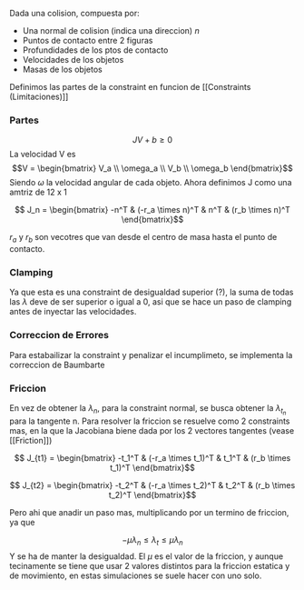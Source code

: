 Dada una colision, compuesta por:
- Una normal de colision (indica una direccion) $n$
- Puntos de contacto entre 2 figuras
- Profundidades de los ptos de contacto
- Velocidades de los objetos
- Masas de los objetos

Definimos las partes de la constraint en funcion de [[Constraints (Limitaciones)]]
### Partes
$$JV+b \geq 0$$
La velocidad V es
$$V = \begin{bmatrix} V_a \\ \omega_a \\ V_b \\ \omega_b \end{bmatrix}$$
Siendo $\omega$ la velocidad angular de cada objeto.
Ahora definimos J como una amtriz de 12 x 1

$$ J_n = \begin{bmatrix} -n^T & (-r_a \times n)^T & n^T & (r_b \times n)^T \end{bmatrix}$$

$r_a$ y $r_b$ son vecotres que van desde el centro de masa hasta el punto de contacto.

### Clamping
Ya que esta es una constraint de desigualdad superior (?), la suma de todas las $\lambda$ deve de ser superior o igual a 0, asi que se hace un paso de clamping antes de inyectar las velocidades.

### Correccion de Errores
Para estabailizar la constraint y penalizar el incumplimeto, se implementa la correccion de Baumbarte

### Friccion
En vez de obtener la $\lambda_n$, para la constraint normal, se busca obtener la $\lambda_{t_n}$ para la tangente n.
Para resolver la friccion se resuelve como 2 constraints mas, en la que la Jacobiana biene dada por los 2 vectores tangentes (vease [[Friction]])

$$ J_{t1} = \begin{bmatrix} -t_1^T & (-r_a \times t_1)^T & t_1^T & (r_b \times t_1)^T \end{bmatrix}$$

$$ J_{t2} = \begin{bmatrix} -t_2^T & (-r_a \times t_2)^T & t_2^T & (r_b \times t_2)^T \end{bmatrix}$$

Pero ahi que anadir un paso mas, multiplicando por un termino de friccion, ya que

$$ -\mu\lambda_n \leq \lambda_t \leq \mu\lambda_n$$
Y se ha de manter la desigualdad.
El $\mu$ es el valor de la friccion, y aunque tecinamente se tiene que usar 2 valores distintos para la friccion estatica y de movimiento, en estas simulaciones se suele hacer con uno solo.
